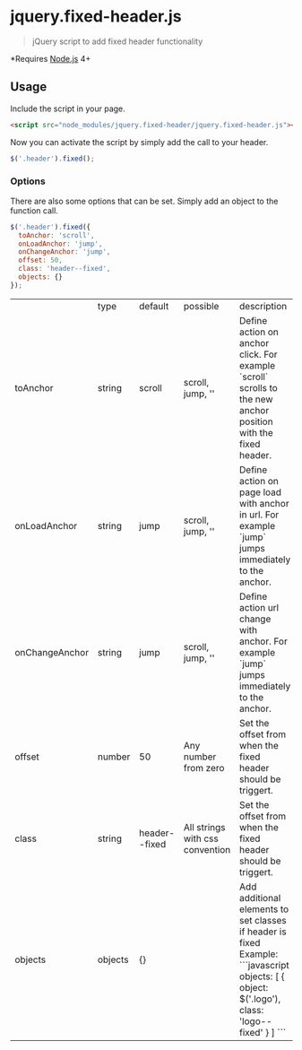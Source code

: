 # jquery.fixed-header.js

> jQuery script to add fixed header functionality

*Requires [Node.js](https://nodejs.org) 4+

## Usage

Include the script in your page.

```html
<script src="node_modules/jquery.fixed-header/jquery.fixed-header.js"></script>
```

Now you can activate the script by simply add the call to your header.

```javascript
$('.header').fixed();
```

### Options

There are also some options that can be set. Simply add an object to the function call.

```javascript
$('.header').fixed({
  toAnchor: 'scroll',
  onLoadAnchor: 'jump',
  onChangeAnchor: 'jump',
  offset: 50,
  class: 'header--fixed',
  objects: {}
});
```

<table>
  <th>
    <td>type</td>
    <td>default</td>
    <td>possible</td>
    <td>description</td>
  </th>
  <tr>
    <td>toAnchor</td>
    <td>string</td>
    <td>scroll</td>
    <td>scroll, jump, ''</td>
    <td>Define action on anchor click. For example `scroll` scrolls to the new anchor position with the fixed header.</td>
  </tr>
  <tr>
    <td>onLoadAnchor</td>
    <td>string</td>
    <td>jump</td>
    <td>scroll, jump, ''</td>
    <td>Define action on page load with anchor in url. For example `jump` jumps immediately to the anchor.</td>
  </tr>
  <tr>
    <td>onChangeAnchor</td>
    <td>string</td>
    <td>jump</td>
    <td>scroll, jump, ''</td>
    <td>Define action url change with anchor. For example `jump` jumps immediately to the anchor.</td>
  </tr>
  <tr>
    <td>offset</td>
    <td>number</td>
    <td>50</td>
    <td>Any number from zero</td>
    <td>Set the offset from when the fixed header should be triggert.</td>
  </tr>
  <tr>
    <td>class</td>
    <td>string</td>
    <td>header--fixed</td>
    <td>All strings with css convention</td>
    <td>Set the offset from when the fixed header should be triggert.</td>
  </tr>
  <tr>
    <td>objects</td>
    <td>objects</td>
    <td>{}</td>
    <td></td>
    <td>
      Add additional elements to set classes if header is fixed<br>
      Example:
      ```javascript
        objects: [
            {
              object: $('.logo'),
              class: 'logo--fixed'
            }
        ]
      ```
    </td>
  </tr>
</table>




